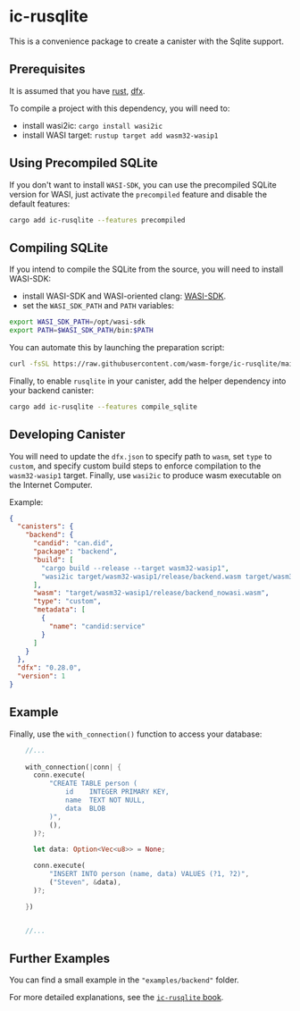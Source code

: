 # ic-rusqlite
This is a convenience package to create a canister with the Sqlite support. 


## Prerequisites

It is assumed that you have [rust](https://doc.rust-lang.org/book/ch01-01-installation.html), [dfx](https://internetcomputer.org/docs/current/developer-docs/setup/install/).

To compile a project with this dependency, you will need to:
- install wasi2ic: `cargo install wasi2ic`
- install WASI target: `rustup target add wasm32-wasip1`


## Using Precompiled SQLite

If you don't want to install `WASI-SDK`, you can use the precompiled SQLite version for WASI, just activate the `precompiled` feature and disable the default features:
```sh
cargo add ic-rusqlite --features precompiled
```

## Compiling SQLite

If you intend to compile the SQLite from the source, you will need to install WASI-SDK:

- install WASI-SDK and WASI-oriented clang: [WASI-SDK](https://github.com/WebAssembly/wasi-sdk/releases/). 
- set the `WASI_SDK_PATH` and `PATH` variables:
```bash
export WASI_SDK_PATH=/opt/wasi-sdk
export PATH=$WASI_SDK_PATH/bin:$PATH
```

You can automate this by launching the preparation script:
```sh
curl -fsSL https://raw.githubusercontent.com/wasm-forge/ic-rusqlite/main/prepare.sh | sh
```

Finally, to enable `rusqlite` in your canister, add the helper dependency into your backend canister:
```bash
cargo add ic-rusqlite --features compile_sqlite
```

## Developing Canister

You will need to update the `dfx.json` to specify path to `wasm`, set `type` to `custom`, and 
specify custom build steps to enforce compilation to the `wasm32-wasip1` target. 
Finally, use `wasi2ic` to produce wasm executable on the Internet Computer.

Example:
```json
{
  "canisters": {
    "backend": {
      "candid": "can.did",
      "package": "backend",
      "build": [
        "cargo build --release --target wasm32-wasip1",
        "wasi2ic target/wasm32-wasip1/release/backend.wasm target/wasm32-wasip1/release/backend_nowasi.wasm"
      ],
      "wasm": "target/wasm32-wasip1/release/backend_nowasi.wasm",
      "type": "custom",
      "metadata": [
        {
          "name": "candid:service"
        }
      ]
    }
  },
  "dfx": "0.28.0",
  "version": 1
}
```

## Example

Finally, use the `with_connection()` function to access your database:

```rust
    //...
    
    with_connection(|conn| {
      conn.execute(
          "CREATE TABLE person (
              id    INTEGER PRIMARY KEY,
              name  TEXT NOT NULL,
              data  BLOB
          )",
          (),
      )?;

      let data: Option<Vec<u8>> = None;

      conn.execute(
          "INSERT INTO person (name, data) VALUES (?1, ?2)",
          ("Steven", &data),
      )?;

    })


    //...
```

## Further Examples

You can find a small example in the `"examples/backend"` folder.

For more detailed explanations, see the [`ic-rusqlite` book](https://wasm-forge.github.io/ic-rusqlite/).

